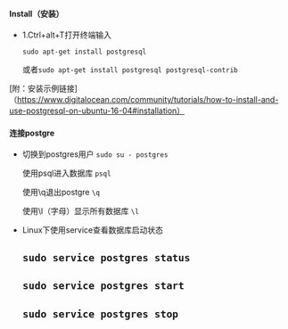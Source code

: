 #### Install（安装）
* 1.Ctrl+alt+T打开终端输入

  `sudo apt-get install postgresql` 
  
  或者`sudo apt-get install postgresql postgresql-contrib`
  
[附：安装示例链接]（https://www.digitalocean.com/community/tutorials/how-to-install-and-use-postgresql-on-ubuntu-16-04#installation） 

#### 连接postgre

* 切换到postgres用户 `sudo su - postgres`

  使用psql进入数据库 `psql`
  
  使用\q退出postgre `\q`
  
  使用\l（字母）显示所有数据库 `\l`
  
* Linux下使用service查看数据库启动状态

  ## `sudo service postgres status` 
  
  ##  `sudo service postgres start` 
  
  ##  `sudo service postgres stop` 
